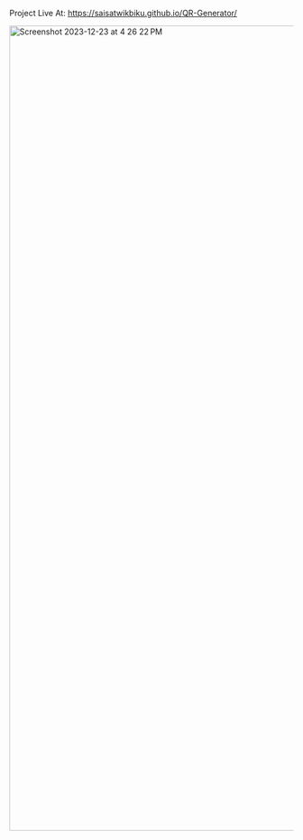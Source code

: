 Project Live At: https://saisatwikbiku.github.io/QR-Generator/

<img width="1426" alt="Screenshot 2023-12-23 at 4 26 22 PM" src="https://github.com/SaisatwikBiku/QR-Generator/assets/86428816/c5651af0-f64a-4af2-a2d5-08b8e9663a3e">
